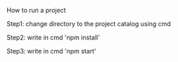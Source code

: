 How to run a project

Step1: change directory to the project catalog using cmd

Step2: write in cmd 'npm install'

Step3: write in cmd 'npm start'
